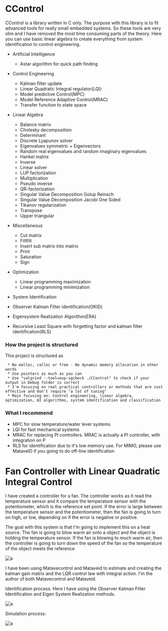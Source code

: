 # CControl

CControl is a library written in C only. 
The purpose with this library is to fit advanced tools for really small embedded systems. So these tools are very slim and
I have removed the most time consuming parts of the theory. Here you can use basic linear algebra to create everything from
system identification to control engineering. 

- Artificial Intelligence
  - Astar algorithm for quick path finding
  
- Control Engineering
  - Kalman filter update
  - Linear Quadratic Integral regulator(LQI)
  - Model predictive Control(MPC)
  - Model Reference Adaptive Control(MRAC)
  - Transfer function to state space
  
- Linear Algebra
  - Balance matrix
  - Cholesky decomposition
  - Determinant
  - Discrete Lyapunov solver
  - Eigenvalues symmetric + Eigenvectors
  - Random real eigenvalues and random imaginary eigenvalues
  - Hankel matrix
  - Inverse
  - Linear solver
  - LUP factorization
  - Multiplication
  - Pseudo inverse
  - QR-factorization
  - Singular Value Decomposition Golup Reinsch
  - Singular Value Decomposition Jacobi One Sided
  - Tikanov regularization
  - Transpose
  - Upper triangular
  
- Miscellaneous
  - Cut matrix
  - Filtfilt 
  - Insert sub matrix into matrix
  - Print
  - Saturation
  - Sign
  
- Optimization
  - Linear programming maximization
  - Linear programming minimization

- System Identification
 - Observer Kalman Filter identification(OKID)
 - Eigensystem Realization Algorithm(ERA)
 - Recursive Least Square with forgetting factor and kalman filter identification(RLS)


### How the project is structured

This project is structured as
```
 * No malloc, calloc or free - No dynamic memory allocation in other words
 * Use pointers as much as you can
 * Use "valgrind --tool=exp-sgcheck ./CControl" to check if your output in Debug folder is correct
 * I'm focusing on real practical controllers or methods that are cost effective and don't require "a lot of tuning"
 * Main focusing on: Control engineering, linear algebra, optimization, AI algorithms, system identification and classification
```

### What I recommend

- MPC for slow temperature/water lever systems
- LQI for fast mechanical systems
- MRAC for replacing PI controllers. MRAC is actually a PI controller, with integration on P
- RLS for identification due to it's low memory use. For MIMO, please use MataveID if you going to do off-line identification


# Fan Controller with Linear Quadratic Integral Control

I have created a controller for a fan. The controller works as it read the temperature sensor and it compare the temperature sensor with the potentiometer, which is the reference set point. If the error is large between the temperature sensor and the potentiometer, then the fan is going to turn on high, or low, depending on if the error is negative or positive. 

The goal with this system is that I'm going to implement this on a heat source. The fan is going to blow warm air onto a object and the object is holding the temperature sensor. If the fan is blowing to much warm air, then the controller is going to turn down the speed of the fan so the temperature of the object meets the reference

![a](https://raw.githubusercontent.com/DanielMartensson/CControl/master/Projects/Fan%20Controller/System.jpg)

I have been using Matavecontrol and Mataveid to estimate and creating the kalman gain matrix and the LQR control law with integral action. I'm the author of both Matavecontrol and Mataveid.

Identification process. Here I have using the Observer Kalman Filter Identification and Eigen System Realization methods.

![a](https://raw.githubusercontent.com/DanielMartensson/CControl/master/Projects/Fan%20Controller/Identification%20and%20simulation/Identification.png)

Simulation process:

![a](https://raw.githubusercontent.com/DanielMartensson/CControl/master/Projects/Fan%20Controller/Identification%20and%20simulation/Simulation.png)


